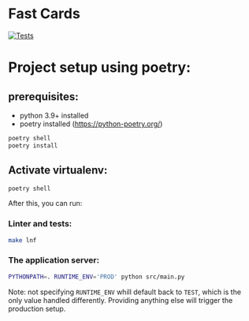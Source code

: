 # Fast Cards
[![Tests](https://github.com/dRacz3/fast-cards/actions/workflows/main.yml/badge.svg)](https://github.com/dRacz3/fast-cards/actions/workflows/main.yml)


# Project setup using poetry:
## prerequisites:
- python 3.9+ installed
- poetry installed (https://python-poetry.org/)
```bash
poetry shell
poetry install
```
## Activate virtualenv:
```bash
poetry shell
```
After this, you can run:

### Linter and tests:
```bash
make lnf
```

### The application server:
```bash
PYTHONPATH=. RUNTIME_ENV='PROD' python src/main.py
```

Note: not specifying `RUNTIME_ENV` whill default back to `TEST`, which is the only value handled differently. Providing anything else will trigger the production setup.
